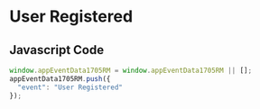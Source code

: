 # User Registered

### 

## Javascript Code
```js
window.appEventData1705RM = window.appEventData1705RM || [];
appEventData1705RM.push({
  "event": "User Registered"
});
```




